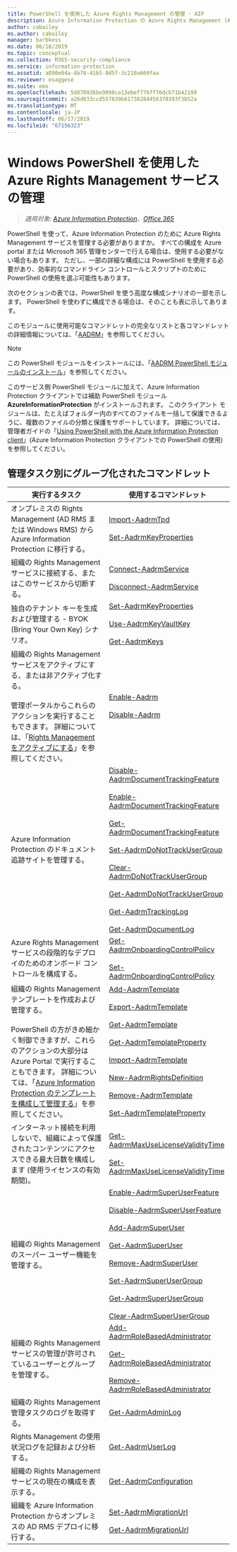```yaml
---
title: PowerShell を使用した Azure Rights Management の管理 - AIP
description: Azure Information Protection の Azure Rights Management (AADRM) の PowerShell モジュールを使用して、組織でこのサービスを管理する方法について説明します。
author: cabailey
ms.author: cabailey
manager: barbkess
ms.date: 06/18/2019
ms.topic: conceptual
ms.collection: M365-security-compliance
ms.service: information-protection
ms.assetid: a890e04a-4b70-41b5-8d5f-3c210a669faa
ms.reviewer: esaggese
ms.suite: ems
ms.openlocfilehash: 5d870936be9898ca13ebef776ff76dcb71b42199
ms.sourcegitcommit: a26d033ccd557839b61736284456370393f3b52a
ms.translationtype: MT
ms.contentlocale: ja-JP
ms.lasthandoff: 06/17/2019
ms.locfileid: "67156323"
---
```

# <a name="administering-the-azure-rights-management-service-by-using-windows-powershell"></a>Windows PowerShell を使用した Azure Rights Management サービスの管理

>*適用対象: [Azure Information Protection](https://azure.microsoft.com/pricing/details/information-protection)、[Office 365](https://download.microsoft.com/download/E/C/F/ECF42E71-4EC0-48FF-AA00-577AC14D5B5C/Azure_Information_Protection_licensing_datasheet_EN-US.pdf)*

PowerShell を使って、Azure Information Protection のために Azure Rights Management サービスを管理する必要がありますか。 すべての構成を Azure portal または Microsoft 365 管理センターで行える場合は、使用する必要がない場合もあります。 ただし、一部の詳細な構成には PowerShell を使用する必要があり、効率的なコマンドライン コントロールとスクリプトのために PowerShell の使用を選ぶ可能性もあります。

次のセクションの表では、PowerShell を使う高度な構成シナリオの一部を示します。 PowerShell を使わずに構成できる場合は、そのことも表に示してあります。

このモジュールに使用可能なコマンドレットの完全なリストと各コマンドレットの詳細情報については、「[AADRM](/powershell/module/aadrm/?view=azureipps#aadrm)」を参照してください。

> [!NOTE]
> この PowerShell モジュールをインストールには、「[AADRM PowerShell モジュールのインストール](install-powershell.md)」を参照してください。

このサービス側 PowerShell モジュールに加えて、Azure Information Protection クライアントでは補助 PowerShell モジュール **AzureInformationProtection** がインストールされます。 このクライアント モジュールは、たとえばフォルダー内のすべてのファイルを一括して保護できるように、複数のファイルの分類と保護をサポートしています。 詳細については、管理者ガイドの「[Using PowerShell with the Azure Information Protection client](./rms-client/client-admin-guide-powershell.md)」(Azure Information Protection クライアントでの PowerShell の使用) を参照してください。

## <a name="cmdlets-grouped-by-administration-task"></a>管理タスク別にグループ化されたコマンドレット

|実行するタスク|使用するコマンドレット|
|-------------------|------------------------------|
|オンプレミスの Rights Management (AD RMS または Windows RMS) から Azure Information Protection に移行する。|[Import-AadrmTpd](/powershell/aadrm/vlatest/import-aadrmtpd)<br /><br />[Set-AadrmKeyProperties](/powershell/module/aadrm/set-aadrmkeyproperties)|
|組織の Rights Management サービスに接続する、またはこのサービスから切断する。|[Connect-AadrmService](/powershell/aadrm/vlatest/connect-aadrmservice)<br /><br />[Disconnect-AadrmService](/powershell/aadrm/vlatest/disconnect-aadrmservice)|
|独自のテナント キーを生成および管理する - BYOK (Bring Your Own Key) シナリオ。|[Set-AadrmKeyProperties](/powershell/module/aadrm/set-aadrmkeyproperties)<br /><br />[Use-AadrmKeyVaultKey](/powershell/aadrm/vlatest/use-aadrmkeyvaultkey)<br /><br />[Get-AadrmKeys](/powershell/aadrm/vlatest/get-aadrmkeys)|
|組織の Rights Management サービスをアクティブにする、または非アクティブ化する。<br /><br />管理ポータルからこれらのアクションを実行することもできます。 詳細については、「[Rights Management をアクティブにする](activate-service.md)」を参照してください。|[Enable-Aadrm](/powershell/aadrm/vlatest/enable-aadrm)<br /><br />[Disable-Aadrm](/powershell/aadrm/vlatest/disable-aadrm)|
|Azure Information Protection のドキュメント追跡サイトを管理する。|[Disable-AadrmDocumentTrackingFeature](/powershell/aadrm/vlatest/disable-aadrmdocumenttrackingfeature)<br /><br />[Enable-AadrmDocumentTrackingFeature](/powershell/aadrm/vlatest/enable-aadrmdocumenttrackingfeature)<br /><br />[Get-AadrmDocumentTrackingFeature](/powershell/aadrm/vlatest/get-aadrmdocumenttrackingfeature)<br /><br />[Set-AadrmDoNotTrackUserGroup](/powershell/module/aadrm/set-aadrmdonottrackusergroup)<br /><br />[Clear-AadrmDoNotTrackUserGroup](/powershell/module/aadrm/Clear-AadrmDoNotTrackUserGroup)<br /><br />[Get-AadrmDoNotTrackUserGroup](/powershell/module/aadrm/get-AadrmDoNotTrackUserGroup)<br /><br />[Get-AadrmTrackingLog](/powershell/module/aadrm/Get-AadrmTrackingLog)<br /><br />[Get-AadrmDocumentLog](/powershell/module/aadrm/Get-AadrmDocumentLog)|
|Azure Rights Management サービスの段階的なデプロイのためのオンボード コントロールを構成する。|[Get-AadrmOnboardingControlPolicy](/powershell/aadrm/vlatest/get-aadrmonboardingcontrolpolicy)<br /><br />[Set-AadrmOnboardingControlPolicy](/powershell/aadrm/vlatest/set-aadrmonboardingcontrolpolicy)|
|組織の Rights Management テンプレートを作成および管理する。<br /><br />PowerShell の方がきめ細かく制御できますが、これらのアクションの大部分は Azure Portal で実行することもできます。 詳細については、「[Azure Information Protection のテンプレートを構成して管理する](configure-policy-templates.md)」を参照してください。|[Add-AadrmTemplate](/powershell/aadrm/vlatest/add-aadrmtemplate)<br /><br />[Export-AadrmTemplate](/powershell/aadrm/vlatest/export-aadrmtemplate)<br /><br />[Get-AadrmTemplate](/powershell/aadrm/vlatest/get-aadrmtemplate)<br /><br />[Get-AadrmTemplateProperty](/powershell/aadrm/vlatest/get-aadrmtemplateproperty)<br /><br />[Import-AadrmTemplate](/powershell/aadrm/vlatest/import-aadrmtemplate)<br /><br />[New-AadrmRightsDefinition](/powershell/aadrm/vlatest/new-aadrmrightsdefinition)<br /><br />[Remove-AadrmTemplate](/powershell/aadrm/vlatest/remove-aadrmtemplate)<br /><br />[Set-AadrmTemplateProperty](/powershell/aadrm/vlatest/set-aadrmtemplateproperty)|
|インターネット接続を利用しないで、組織によって保護されたコンテンツにアクセスできる最大日数を構成します (使用ライセンスの有効期間)。|[Get-AadrmMaxUseLicenseValidityTime](/powershell/aadrm/vlatest/get-aadrmmaxuselicensevaliditytime)<br /><br />[Set-AadrmMaxUseLicenseValidityTime](/powershell/aadrm/vlatest/set-aadrmmaxuselicensevaliditytime)|
|組織の Rights Management のスーパー ユーザー機能を管理する。|[Enable-AadrmSuperUserFeature](/powershell/aadrm/vlatest/enable-aadrmsuperuserfeature)<br /><br />[Disable-AadrmSuperUserFeature](/powershell/aadrm/vlatest/disable-aadrmsuperuserfeature)<br /><br />[Add-AadrmSuperUser](/powershell/aadrm/vlatest/add-aadrmsuperuser)<br /><br />[Get-AadrmSuperUser](/powershell/aadrm/vlatest/get-aadrmsuperuser)<br /><br />[Remove-AadrmSuperUser](/powershell/aadrm/vlatest/remove-aadrmsuperuser)<br /><br />[Set-AadrmSuperUserGroup](/powershell/aadrm/vlatest/set-aadrmsuperusergroup)<br /><br />[Get-AadrmSuperUserGroup](/powershell/aadrm/vlatest/get-aadrmsuperusergroup)<br /><br />[Clear-AadrmSuperUserGroup](/powershell/aadrm/vlatest/clear-aadrmsuperusergroup)|
|組織の Rights Management サービスの管理が許可されているユーザーとグループを管理する。|[Add-AadrmRoleBasedAdministrator](/powershell/aadrm/vlatest/add-aadrmrolebasedadministrator)<br /><br />[Get-AadrmRoleBasedAdministrator](/powershell/aadrm/vlatest/get-aadrmrolebasedadministrator)<br /><br />[Remove-AadrmRoleBasedAdministrator](/powershell/aadrm/vlatest/remove-aadrmrolebasedadministrator)|
|組織の Rights Management 管理タスクのログを取得する。|[Get-AadrmAdminLog](/powershell/module/aadrm/get-aadrmadminlog)|
|Rights Management の使用状況ログを記録および分析する。|[Get-AadrmUserLog](/powershell/aadrm/vlatest/get-aadrmuserlog)|
|組織の Rights Management サービスの現在の構成を表示する。|[Get-AadrmConfiguration](/powershell/aadrm/vlatest/get-aadrmconfiguration)|
|組織を Azure Information Protection からオンプレミスの AD RMS デプロイに移行する。|[Set-AadrmMigrationUrl](/powershell/aadrm/vlatest/set-aadrmmigrationurl)<br /><br />[Get-AadrmMigrationUrl](/powershell/aadrm/vlatest/get-aadrmmigrationurl)|

